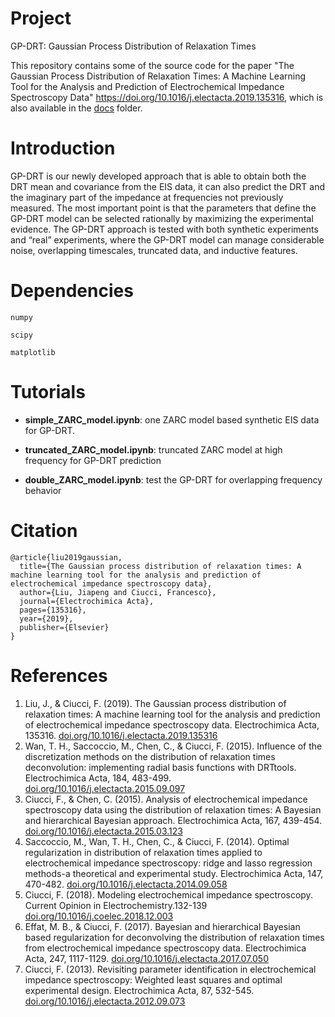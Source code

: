 # Project
GP-DRT: Gaussian Process Distribution of Relaxation Times

This repository contains some of the source code for the paper "The Gaussian Process Distribution of Relaxation Times: A Machine Learning Tool for the Analysis and Prediction of Electrochemical Impedance Spectroscopy Data" <u>https://doi.org/10.1016/j.electacta.2019.135316</u>, which is also available in the [docs](docs) folder.

# Introduction
GP-DRT is our newly developed approach that is able to obtain both the DRT mean and covariance from the EIS data, it can also predict the DRT and the imaginary part of the impedance at frequencies not previously measured. The most important point is that the parameters that define the GP-DRT model can be selected rationally by maximizing the experimental evidence. The GP-DRT approach is tested with both synthetic experiments and “real” experiments, where the GP-DRT model can manage considerable noise, overlapping timescales, truncated data, and inductive features.

# Dependencies
`numpy`

`scipy`
 
`matplotlib`


# Tutorials

* **simple_ZARC_model.ipynb**: one ZARC model based synthetic EIS data for GP-DRT.

* **truncated_ZARC_model.ipynb**: truncated ZARC model at high frequency for GP-DRT prediction

* **double_ZARC_model.ipynb**: test the GP-DRT for overlapping frequency behavior

# Citation

```
@article{liu2019gaussian,
  title={The Gaussian process distribution of relaxation times: A machine learning tool for the analysis and prediction of electrochemical impedance spectroscopy data},
  author={Liu, Jiapeng and Ciucci, Francesco},
  journal={Electrochimica Acta},
  pages={135316},
  year={2019},
  publisher={Elsevier}
}
```

# References
1. Liu, J., & Ciucci, F. (2019). The Gaussian process distribution of relaxation times: A machine learning tool for the analysis and prediction of electrochemical impedance spectroscopy data. Electrochimica Acta, 135316. [doi.org/10.1016/j.electacta.2019.135316](https://doi.org/10.1016/j.electacta.2019.135316)
2. Wan, T. H., Saccoccio, M., Chen, C., & Ciucci, F. (2015). Influence of the discretization methods on the distribution of relaxation times deconvolution: implementing radial basis functions with DRTtools. Electrochimica Acta, 184, 483-499. [doi.org/10.1016/j.electacta.2015.09.097](https://doi.org/10.1016/j.electacta.2015.09.097)
3. Ciucci, F., & Chen, C. (2015). Analysis of electrochemical impedance spectroscopy data using the distribution of relaxation times: A Bayesian and hierarchical Bayesian approach. Electrochimica Acta, 167, 439-454. [doi.org/10.1016/j.electacta.2015.03.123](https://doi.org/10.1016/j.electacta.2015.03.123)
4. Saccoccio, M., Wan, T. H., Chen, C., & Ciucci, F. (2014). Optimal regularization in distribution of relaxation times applied to electrochemical impedance spectroscopy: ridge and lasso regression methods-a theoretical and experimental study. Electrochimica Acta, 147, 470-482. [doi.org/10.1016/j.electacta.2014.09.058](https://doi.org/10.1016/j.electacta.2014.09.058)
5. Ciucci, F. (2018). Modeling electrochemical impedance spectroscopy. Current Opinion in Electrochemistry.132-139 [doi.org/10.1016/j.coelec.2018.12.003](https://doi.org/10.1016/j.coelec.2018.12.003)
6. Effat, M. B., & Ciucci, F. (2017). Bayesian and hierarchical Bayesian based regularization for deconvolving the distribution of relaxation times from electrochemical impedance spectroscopy data. Electrochimica Acta, 247, 1117-1129. [doi.org/10.1016/j.electacta.2017.07.050](https://doi.org/10.1016/j.electacta.2017.07.050)
7. Ciucci, F. (2013). Revisiting parameter identification in electrochemical impedance spectroscopy: Weighted least squares and optimal experimental design. Electrochimica Acta, 87, 532-545. [doi.org/10.1016/j.electacta.2012.09.073](https://doi.org/10.1016/j.electacta.2012.09.073)
